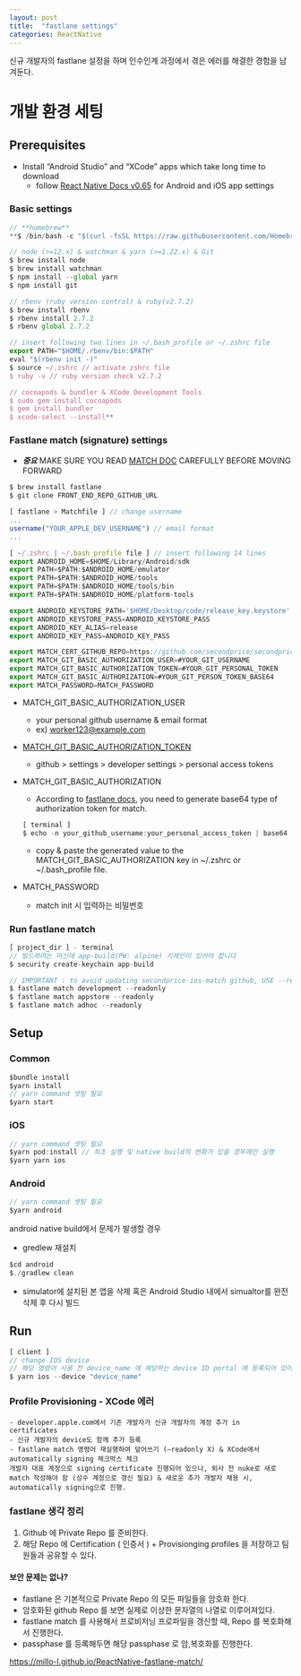 ```yaml
---
layout: post
title:  "fastlane settings"
categories: ReactNative
---
```

신규 개발자의 fastlane 설정을 하며 인수인계 과정에서 겪은 에러를 해결한 경험을 남겨둔다.

# 개발 환경 세팅

## **Prerequisites**

- Install “Android Studio” and “XCode” apps which take long time to download
    - follow [React Native Docs v0.65](https://reactnative.dev/docs/0.65/environment-setup) for Android and iOS app settings

### Basic settings

```jsx
// **homebrew**
**$ /bin/bash -c "$(curl -fsSL https://raw.githubusercontent.com/Homebrew/install/HEAD/install.sh)"

// node (>=12.x) & watchman & yarn (>=1.22.x) & Git
$ brew install node
$ brew install watchman
$ npm install --global yarn
$ npm install git

// rbenv (ruby version control) & ruby(v2.7.2)
$ brew install rbenv
$ rbenv install 2.7.2
$ rbenv global 2.7.2

// insert following two lines in ~/.bash_profile or ~/.zshrc file
export PATH="$HOME/.rbenv/bin:$PATH"
eval "$(rbenv init -)"
$ source ~/.zshrc // activate zshrc file
$ ruby -v // ruby version check v2.7.2

// cocoapods & bundler & XCode Development Tools
$ sudo gem install cocoapods
$ gem install bundler
$ xcode-select --install**
```

### Fastlane match (signature) settings

- ***중요*** MAKE SURE YOU READ [MATCH DOC](https://docs.fastlane.tools/actions/match/) CAREFULLY BEFORE MOVING FORWARD

```jsx
$ brew install fastlane
$ git clone FRONT_END_REPO_GITHUB_URL

[ fastlane > Matchfile ] // change username
...
username("YOUR_APPLE_DEV_USERNAME") // email format
...

[ ~/.zshrc | ~/.bash_profile file ] // insert following 14 lines
export ANDROID_HOME=$HOME/Library/Android/sdk
export PATH=$PATH:$ANDROID_HOME/emulator
export PATH=$PATH:$ANDROID_HOME/tools
export PATH=$PATH:$ANDROID_HOME/tools/bin
export PATH=$PATH:$ANDROID_HOME/platform-tools

export ANDROID_KEYSTORE_PATH='$HOME/Desktop/code/release_key.keystore' // could be different by file location
export ANDROID_KEYSTORE_PASS=ANDROID_KEYSTORE_PASS
export ANDROID_KEY_ALIAS=release
export ANDROID_KEY_PASS=ANDROID_KEY_PASS

export MATCH_CERT_GITHUB_REPO=https://github.com/secondprice/secondprice-ios-match
export MATCH_GIT_BASIC_AUTHORIZATION_USER=#YOUR_GIT_USERNAME
export MATCH_GIT_BASIC_AUTHORIZATION_TOKEN=#YOUR_GIT_PERSONAL_TOKEN
export MATCH_GIT_BASIC_AUTHORIZATION=#YOUR_GIT_PERSON_TOKEN_BASE64
export MATCH_PASSWORD=MATCH_PASSWORD
```

- MATCH_GIT_BASIC_AUTHORIZATION_USER
    - your personal github username & email format
    - ex) worker123@example.com
- [MATCH_GIT_BASIC_AUTHORIZATION_TOKEN](https://curryyou.tistory.com/344)
    - github > settings > developer settings > personal access tokens
- MATCH_GIT_BASIC_AUTHORIZATION
    - According to [fastlane docs](https://docs.fastlane.tools/actions/match/#:~:text=To%20generate%20your%20base64%20key%20according%20to%20RFC%207617%2C%20run%20this%3A), you need to generate base64 type of authorization token for match.
    
    ```jsx
    [ terminal ]
    $ echo -n your_github_username:your_personal_access_token | base64
    ```
    
    - copy & paste the generated value to the MATCH_GIT_BASIC_AUTHORIZATION key in ~/.zshrc or ~/.bash_profile file.
- MATCH_PASSWORD
    - match init 시 입력하는 비밀번호

### Run fastlane match

```jsx
[ project_dir ] - terminal
// 빌드하려는 머신에 app-build(PW: alpine) 키체인이 있어야 합니다
$ security create-keychain app-build

// IMPORTANT : to avoid updating secondprice-ios-match github, USE --readonly.
$ fastlane match development --readonly
$ fastlane match appstore --readonly
$ fastlane match adhoc --readonly
```

## Setup

### **Common**

```jsx
$bundle install
$yarn install
// yarn command 셋팅 필요
$yarn start
```

### **iOS**

```jsx
// yarn command 셋팅 필요
$yarn pod:install // 최초 실행 및 native build의 변화가 있을 경우에만 실행
$yarn yarn ios
```

### **Android**

```jsx
// yarn command 셋팅 필요
$yarn android
```

android native build에서 문제가 발생할 경우

- gredlew 재설치

```jsx
$cd android
$./gradlew clean
```
- simulator에 설치된 본 앱을 삭제 혹은 Android Studio 내에서 simualtor를 완전 삭제 후 다시 빌드

## Run

```jsx
[ client ]
// change IOS device
// 해당 명령어 사용 전 device_name 에 해당하는 device ID portal 에 등록되어 있어야 함.
$ yarn ios --device "device_name"
```

### Profile Provisioning - XCode 에러
    - developer.apple.com에서 기존 개발자가 신규 개발자의 계정 추가 in certificates
    - 신규 개발자의 device도 함께 추가 등록
    - fastlane match 명령어 재실행하여 덮어쓰기 (—readonly X) & XCode에서 automatically signing 체크박스 체크
    개발자 대표 계정으로 signing certificate 진행되어 있으나, 퇴사 전 nuke로 새로 match 작성해야 함 (성수 계정으로 갱신 필요) & 새로운 추가 개발자 채용 시, automatically signing으로 진행.

### fastlane 생각 정리

1. Github 에 Private Repo 를 준비한다.
2. 해당 Repo 에 Certification ( 인증서 ) + Provisionging profiles 을 저장하고 팀원들과 공유할 수 있다.

#### 보안 문제는 없나?

- fastlane 은 기본적으로 Private Repo 의 모든 파일들을 암호화 한다.
- 암호화된 github Repo 를 보면 실제로 이상한 문자열의 나열로 이루어져있다.
- fastlane match 를 사용해서 프로비저닝 프로파일을 갱신할 때, Repo 를 복호화해서 진행한다.
- passphase 를 등록해두면 해당 passphase 로 암,복호화를 진행한다.

https://millo-l.github.io/ReactNative-fastlane-match/
